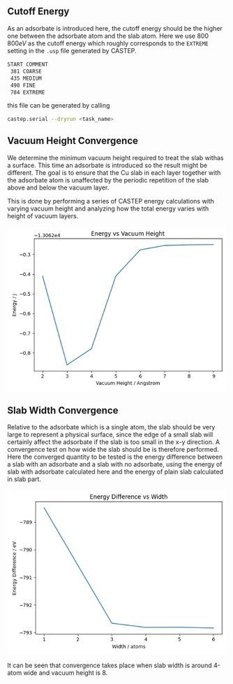 ## Cutoff Energy

As an adsorbate is introduced here, the cutoff energy should be the higher one between the adsorbate atom and the slab atom.
Here we use 800 $800 eV$ as the cutoff energy which roughly
corresponds to the `EXTREME` setting in the `.usp` file generated by
CASTEP.

```
START COMMENT
 381 COARSE
 435 MEDIUM
 490 FINE
 784 EXTREME
```

this file can be generated by calling

```bash
castep.serial --dryrun <task_name>
```

## Vacuum Height Convergence

We determine the minimum vacuum height required to treat the slab withas a surface. This time an adsorbate is introduced so the result might be different. The goal is to ensure that the Cu slab in each layer together with the adsorbate atom is unaffected by the periodic repetition of the slab above and below the vacuum layer.

This is done by performing a series of CASTEP energy calculations with varying vacuum height and analyzing how the total energy varies with height of vacuum layers.

![](figures/energy_against_vacuum_height.png)

## Slab Width Convergence

Relative to the adsorbate which is a single atom, the slab should be very large to represent a physical surface, since the edge of a small slab will certainly affect the adsorbate if the slab is too small in the x-y direction. A convergence test on how wide the slab should be is therefore performed. Here the converged quantity to be tested is the energy difference between a slab with an adsorbate and a slab with no adsorbate, using the energy of slab with adsorbate calculated here and the energy of plain slab calculated in slab part.

![](figures/energy_against_slab_width.png)

It can be seen that convergence takes place when slab width is around 4-atom wide and vacuum height is 8.
